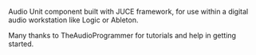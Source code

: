 Audio Unit component built with JUCE framework, for use within a digital audio workstation like Logic or Ableton.

Many thanks to TheAudioProgrammer for tutorials and help in getting started.
